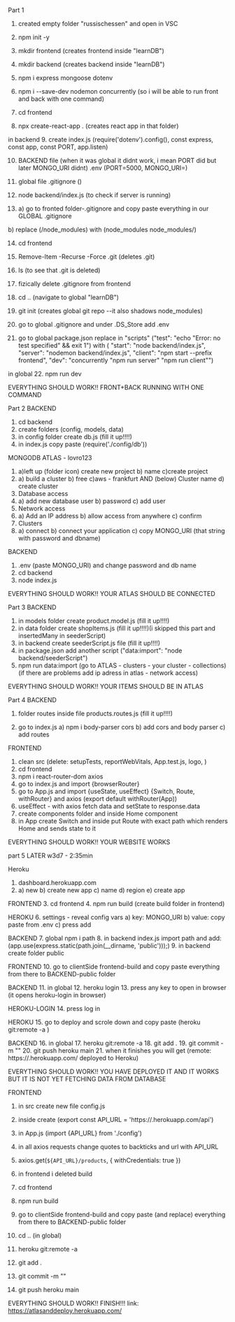Part 1
1. created empty folder "russischessen" and open in VSC
2. npm init -y
3. mkdir frontend (creates frontend inside "learnDB")
4. mkdir backend (creates backend inside "learnDB")
5. npm i express mongoose dotenv
6. npm i --save-dev nodemon concurrently (so i will be able to run front and back with one command)

7. cd frontend
8. npx create-react-app . (creates react app in that folder)

in backend 
9. create index.js (require('dotenv').config(), const express, const app, const PORT, app.listen)

10. BACKEND file (when it was global it didnt work, i mean PORT did but later MONGO_URI didnt) .env (PORT=5000, MONGO_URI=)
11. global file .gitignore ()

12. node backend/index.js (to check if server is running)

13. a) go to fronted folder-.gitignore and copy paste everything in our GLOBAL .gitignore

b) replace 
(/node_modules) 
with 
(node_modules
node_modules/)

14. cd frontend
15. Remove-Item -Recurse -Force .git (deletes .git)
16. ls (to see that .git is deleted)
17. fizically delete .gitignore from frontend

18. cd .. (navigate to global "learnDB")
19. git init (creates global git repo --it also shadows node_modules)

20. go to global .gitignore and under .DS_Store add .env
21. go to global package.json replace in "scripts"
("test": "echo \"Error: no test specified\" && exit 1")
with
(    "start": "node backend/index.js",
    "server": "nodemon backend/index.js",
    "client": "npm start --prefix frontend",
    "dev": "concurrently \"npm run server\" \"npm run client\"")

in global
22. npm run dev

EVERYTHING SHOULD WORK!! FRONT+BACK RUNNING WITH ONE COMMAND

Part 2
BACKEND
1. cd backend
2. create folders (config, models, data)
3. in config folder create db.js (fill it up!!!!)
4. in index.js copy paste (require('./config/db'))

MONGODB ATLAS - lovro123
1. a)left up (folder icon) create new project b) name c)create project
2. a) build a cluster b) free c)aws - frankfurt AND (below) Cluster name d) create cluster
3. Database access
4. a) add new database user b) password c) add user
5. Network access
6. a) Add an IP address b) allow access from anywhere c) confirm
7. Clusters
8. a) connect b) connect your application c) copy MONGO_URI (that string with password and dbname)

BACKEND
1. .env (paste MONGO_URI) and change password and db name
2. cd backend
3. node index.js

EVERYTHING SHOULD WORK!! YOUR ATLAS SHOULD BE CONNECTED

Part 3
BACKEND
1. in models folder create product.model.js (fill it up!!!!)
2. in data folder create shopItems.js (fill it up!!!!)(i skipped this part and insertedMany in seederScript)
3. in backend create seederScript.js file (fill it up!!!!)
4. in package.json add another script ("data:import": "node backend/seederScript")
5. npm run data:import (go to ATLAS - clusters - your cluster - collections)(if there are problems add ip adress in atlas - network access)

EVERYTHING SHOULD WORK!! YOUR ITEMS SHOULD BE IN ATLAS

Part 4 
BACKEND
1. folder routes inside file products.routes.js (fill it up!!!!)

2. go to index.js 
a) npm i body-parser cors
b) add cors and body parser
c) add routes

FRONTEND
1. clean src (delete: setupTests, reportWebVitals, App.test.js, logo, )
2. cd frontend
3. npm i react-router-dom axios
4. go to index.js and import {browserRouter}
5. go to App.js and import {useState, useEffect} {Switch, Route, withRouter} and axios (export default withRouter(App))
6. useEffect - with axios fetch data and setState to response.data
7. create components folder and inside Home component
8. in App create Switch and inside put Route with exact path which renders Home and sends state to it

EVERYTHING SHOULD WORK!! YOUR WEBSITE WORKS













part 5
LATER
w3d7 - 2:35min

Heroku
1. dashboard.herokuapp.com
2. a) new b) create new app c) name d) region e) create app

FRONTEND
3. cd frontend
4. npm run build (create build folder in frontend)

HEROKU
6. settings - reveal config vars
a) key: MONGO_URI
b) value: copy paste from .env
c) press add

BACKEND
7. global npm i path
8. in backend index.js import path and add: (app.use(express.static(path.join(__dirname, 'public')));)
9. in backend create folder public

FRONTEND
10. go to clientSide frontend-build and copy paste everything from there to BACKEND-public folder 

BACKEND
11. in global
12. heroku login
13. press any key to open in browser (it opens heroku-login in browser)

HEROKU-LOGIN
14. press log in

HEROKU
15. go to deploy and scrole down and copy paste (heroku git:remote -a <name>)

BACKEND
16. in global
17. heroku git:remote -a <name>
18. git add .
19. git commit -m ""
20. git push heroku main
21. when it finishes you will get 
(remote:        https://<name>.herokuapp.com/ deployed to Heroku)

EVERYTHING SHOULD WORK!! YOU HAVE DEPLOYED IT AND IT WORKS BUT IT IS NOT YET FETCHING DATA FROM DATABASE

FRONTEND
1. in src create new file config.js
2. inside create (export const API_URL = 'https://<name>.herokuapp.com/api')

3. in App.js (import {API_URL} from './config')
4. in all axios requests change quotes to backticks and url with API_URL
5. axios.get(`${API_URL}/products`, { withCredentials: true })

6. in frontend i deleted build
7. cd frontend
8. npm run build
9. go to clientSide frontend-build and copy paste (and replace) everything from there to BACKEND-public folder
10. cd .. (in global)
11. heroku git:remote -a <name>
12. git add .
13. git commit -m ""
14. git push heroku main


EVERYTHING SHOULD WORK!! FINISH!!!
link: https://atlasanddeploy.herokuapp.com/

